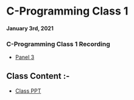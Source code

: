 # C-Programming Class 1

#### January 3rd, 2021

### C-Programming Class 1 Recording
- [Panel 3](https://drive.google.com/file/d/1Y9SU7zWvxZl0suqWu3LikADgco1ozEVV/view?usp=sharing)

## Class Content :-
- [Class PPT](./CC_FirstYe_Class1.pdf)